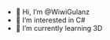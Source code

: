 - 👋 Hi, I’m @WiwiGulanz
- 👀 I’m interested in C#
- 🌱 I’m currently learning 3D


<!---
WiwiGulanz/WiwiGulanz is a ✨ special ✨ repository because its `README.md` (this file) appears on your GitHub profile.
You can click the Preview link to take a look at your changes.
--->
